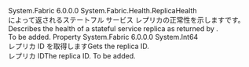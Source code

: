 <Type Name="StatefulServiceReplicaHealth" FullName="System.Fabric.Health.StatefulServiceReplicaHealth">
  <TypeSignature Language="C#" Value="public sealed class StatefulServiceReplicaHealth : System.Fabric.Health.ReplicaHealth" />
  <TypeSignature Language="ILAsm" Value=".class public auto ansi sealed beforefieldinit StatefulServiceReplicaHealth extends System.Fabric.Health.ReplicaHealth" />
  <TypeSignature Language="DocId" Value="T:System.Fabric.Health.StatefulServiceReplicaHealth" />
  <TypeSignature Language="VB.NET" Value="Public NotInheritable Class StatefulServiceReplicaHealth&#xA;Inherits ReplicaHealth" />
  <TypeSignature Language="F#" Value="type StatefulServiceReplicaHealth = class&#xA;    inherit ReplicaHealth" />
  <AssemblyInfo>
    <AssemblyName>System.Fabric</AssemblyName>
    <AssemblyVersion>6.0.0.0</AssemblyVersion>
  </AssemblyInfo>
  <Base>
    <BaseTypeName>System.Fabric.Health.ReplicaHealth</BaseTypeName>
  </Base>
  <Interfaces />
  <Docs>
    <summary>
      <para><span data-ttu-id="19afa-101">によって返されるステートフル サービス レプリカの正常性を示します<see cref="M:System.Fabric.FabricClient.HealthClient.GetReplicaHealthAsync(System.Fabric.Description.ReplicaHealthQueryDescription)" />です。</span><span class="sxs-lookup"><span data-stu-id="19afa-101">Describes the health of a stateful service replica as returned by <see cref="M:System.Fabric.FabricClient.HealthClient.GetReplicaHealthAsync(System.Fabric.Description.ReplicaHealthQueryDescription)" />.</span></span></para>
    </summary>
    <remarks>To be added.</remarks>
  </Docs>
  <Members>
    <Member MemberName="ReplicaId">
      <MemberSignature Language="C#" Value="public long ReplicaId { get; }" />
      <MemberSignature Language="ILAsm" Value=".property instance int64 ReplicaId" />
      <MemberSignature Language="DocId" Value="P:System.Fabric.Health.StatefulServiceReplicaHealth.ReplicaId" />
      <MemberSignature Language="VB.NET" Value="Public ReadOnly Property ReplicaId As Long" />
      <MemberSignature Language="F#" Value="member this.ReplicaId : int64" Usage="System.Fabric.Health.StatefulServiceReplicaHealth.ReplicaId" />
      <MemberType>Property</MemberType>
      <AssemblyInfo>
        <AssemblyName>System.Fabric</AssemblyName>
        <AssemblyVersion>6.0.0.0</AssemblyVersion>
      </AssemblyInfo>
      <ReturnValue>
        <ReturnType>System.Int64</ReturnType>
      </ReturnValue>
      <Docs>
        <summary>
          <para><span data-ttu-id="19afa-102">レプリカ ID を取得します</span><span class="sxs-lookup"><span data-stu-id="19afa-102">Gets the replica ID.</span></span></para>
        </summary>
        <value>
          <para><span data-ttu-id="19afa-103">レプリカ ID</span><span class="sxs-lookup"><span data-stu-id="19afa-103">The replica ID.</span></span></para>
        </value>
        <remarks>To be added.</remarks>
      </Docs>
    </Member>
  </Members>
</Type>